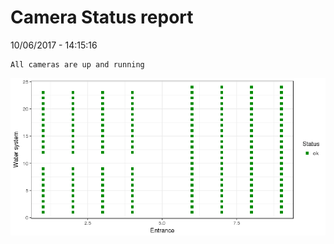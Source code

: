Camera Status report
================
10/06/2017 - 14:15:16

    All cameras are up and running

![](camreport_files/figure-markdown_github/unnamed-chunk-2-1.png)
